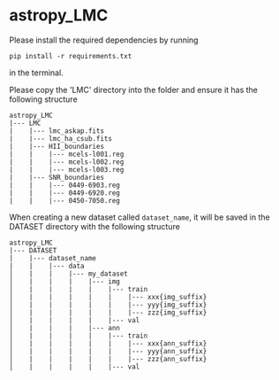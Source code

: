 # astropy_LMC
Please install the required dependencies by running
```
pip install -r requirements.txt
``` 
in the terminal.

Please copy the 'LMC' directory into the folder and ensure it has the following structure
```
astropy_LMC
|--- LMC
|    |--- lmc_askap.fits
|    |--- lmc_ha_csub.fits
|    |--- HII_boundaries
|    |    |--- mcels-l001.reg
|    |    |--- mcels-l002.reg
|    |    |--- mcels-l003.reg       
|    |--- SNR_boundaries
|    |    |--- 0449-6903.reg
|    |    |--- 0449-6920.reg
|    |    |--- 0450-7050.reg
```

When creating a new dataset called `dataset_name`, it will be saved in the DATASET directory with the following structure
```
astropy_LMC
|--- DATASET
|    |--- dataset_name
|    |    |--- data
│    |    |    |--- my_dataset
│    |    |    |    |--- img
│    |    |    |    |    |--- train
│    |    |    |    |    |    |--- xxx{img_suffix}
│    |    |    |    |    |    |--- yyy{img_suffix}
│    |    |    |    |    |    |--- zzz{img_suffix}
│    |    |    |    |    |--- val
│    |    |    |    |--- ann
│    |    |    |    |    |--- train
│    |    |    |    |    |    |--- xxx{ann_suffix}
│    |    |    |    |    |    |--- yyy{ann_suffix}
│    |    |    |    |    |    |--- zzz{ann_suffix}
│    |    |    |    |    |--- val
```
